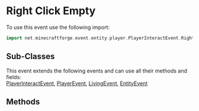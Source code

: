 # Right Click Empty

To use this event use the following import:
```groovy
import net.minecraftforge.event.entity.player.PlayerInteractEvent.RightClickEmpty
```

## Sub-Classes
This event extends the following events and can use all their methods and fields: <br>
[PlayerInteractEvent](player_interact_event.md), [PlayerEvent](../player_event/player_event.md), [LivingEvent](../living_event/living_event.md), [EntityEvent](../entity_event/entity_event.md)

## Methods
